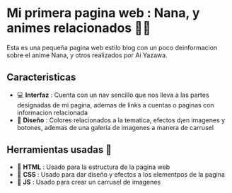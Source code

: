 # Mi primera pagina web : Nana, y animes relacionados 🍓✨

Esta es una pequeña pagina web estilo blog con un poco deinformacion sobre el anime Nana, y otros realizados por Ai Yazawa.

## Caracteristicas
+ 💻 **Interfaz** : Cuenta con un nav sencillo que nos lleva  a las partes designadas de mi pagina, ademas de links a cuentas o paginas con informacion relacionada
+ 🎨 **Diseño** : Colores relacionados a la tematica, efectos d¡en imagenes y botones, ademas de una galeria de imagenes a manera de carrusel

## Herramientas usadas 🔧
+ 📙 **HTML** : Usado para la estructura de la pagina web
+ 📘 **CSS** : Usado para dar diseño y efectos a los elementpos de la pagina
+ 📒 **JS** : Usado para crear un carrusel de imagenes 

